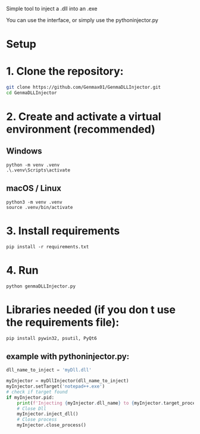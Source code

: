 
Simple tool to inject a .dll into an .exe

You can use the interface, or simply use the pythoninjector.py

# Setup

# 1. Clone the repository:
   ```bash
   git clone https://github.com/Genmax01/GenmaDLLInjector.git
   cd GenmaDLLInjector
   ```

# 2. Create and activate a virtual environment (recommended)
## Windows
```
python -m venv .venv
.\.venv\Scripts\activate
```
## macOS / Linux
```
python3 -m venv .venv
source .venv/bin/activate
```
# 3. Install requirements
```
pip install -r requirements.txt
```
# 4. Run
```
python genmaDLLInjector.py
```


# Libraries needed (if you don t use the requirements file):
```
pip install pywin32, psutil, PyQt6  
```

## example with pythoninjector.py:
```python
dll_name_to_inject = 'myDll.dll'

myInjector = myDllInjector(dll_name_to_inject)
myInjector.setTarget('notepad++.exe')
# check if target found
if myInjector.pid:
    print(f'Injecting {myInjector.dll_name} to {myInjector.target_process_name}. PID: {myInjector.pid}')
    # Close Dll
    myInjector.inject_dll()
    # Close process
    myInjector.close_process()

```

